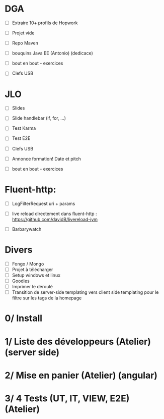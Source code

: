 # DGA

+ [ ] Extraire 10+ profils de Hopwork
+ [ ] Projet vide
+ [ ] Repo Maven
+ [ ] bouquins Java EE (Antonio) (dedicace)
+ [ ] bout en bout - exercices
+ [ ] Clefs USB


# JLO

+ [ ] Slides
+ [ ] Slide handlebar (if, for, ...)
+ [ ] Test Karma
+ [ ] Test E2E
+ [ ] Clefs USB
+ [ ] Annonce formation! Date et pitch
+ [ ] bout en bout - exercices


# Fluent-http:

+ [ ] LogFilterRequest uri + params
+ [ ] live reload directement dans fluent-http : https://github.com/davidB/livereload-jvm
+ [ ] Barbarywatch


# Divers

+ [ ] Fongo / Mongo
+ [ ] Projet à télécharger
+ [ ] Setup windows et linux
+ [ ] Goodies
+ [ ] Imprimer le déroulé
+ [ ] Transition de server-side templating vers client side templating pour le filtre sur les tags de la homepage

# 0/ Install
# 1/ Liste des développeurs (Atelier) (server side)
# 2/ Mise en panier (Atelier) (angular)
# 3/ 4 Tests (UT, IT, VIEW, E2E) (Atelier)

